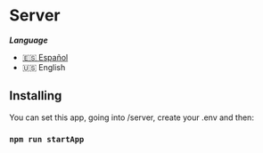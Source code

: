 # Server

**_Language_**

- [🇪🇸 Español](./README.es.md)
- 🇺🇸 English

## Installing

You can set this app, going into /server, create your .env and then:

### `npm run startApp`
